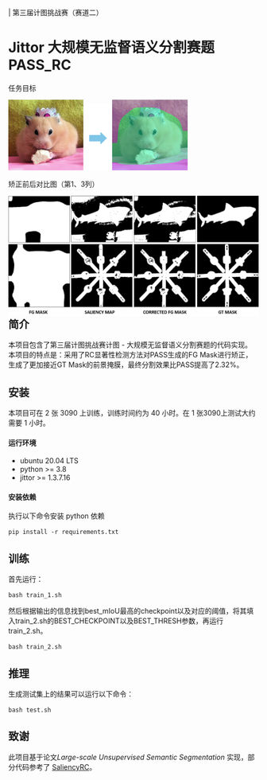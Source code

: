 | 第三届计图挑战赛（赛道二）

# Jittor 大规模无监督语义分割赛题 PASS_RC
任务目标

<img src=".\img\ILSVRC2012_val_00010974.JPEG" alt="ILSVRC2012_val_00010974" width="30%"/>                  <img src=".\img\箭头.png" alt="箭头" width="10%" />                     <img src=".\img\ILSVRC2012_val_00010974_mask.png" alt="ILSVRC2012_val_00010974_mask" width="30%" />

矫正前后对比图（第1、3列）

<img src=".\img\矫正对比图.png" alt="ILSVRC2012_val_00010974_mask" style="zoom:50%;" align="left"/>



## 简介
本项目包含了第三届计图挑战赛计图 - 大规模无监督语义分割赛题的代码实现。本项目的特点是：采用了RC显著性检测方法对PASS生成的FG Mask进行矫正，生成了更加接近GT Mask的前景掩膜，最终分割效果比PASS提高了2.32%。



## 安装 
本项目可在 2 张 3090 上训练，训练时间约为 40 小时。在 1 张3090上测试大约需要 1 小时。

#### 运行环境
- ubuntu 20.04 LTS
- python >= 3.8
- jittor >= 1.3.7.16

#### 安装依赖
执行以下命令安装 python 依赖
```
pip install -r requirements.txt
```

## 训练

首先运行：

```
bash train_1.sh
```

然后根据输出的信息找到best_mIoU最高的checkpoint以及对应的阈值，将其填入train_2.sh的BEST_CHECKPOINT以及BEST_THRESH参数，再运行train_2.sh。

```
bash train_2.sh
```

## 推理

生成测试集上的结果可以运行以下命令：

```
bash test.sh
```

## 致谢
此项目基于论文*Large-scale Unsupervised Semantic Segmentation* 实现，部分代码参考了 [SaliencyRC](https://github.com/congve1/SaliencyRC)。
